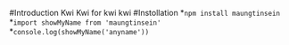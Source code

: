 #Introduction
Kwi Kwi for kwi kwi
#Instollation
*`npm install maungtinsein`
*`import showMyName from 'maungtinsein'`
*`console.log(showMyName('anyname'))`